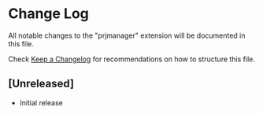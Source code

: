 # Change Log

All notable changes to the "prjmanager" extension will be documented in this file.

Check [Keep a Changelog](http://keepachangelog.com/) for recommendations on how to structure this file.

## [Unreleased]

- Initial release
